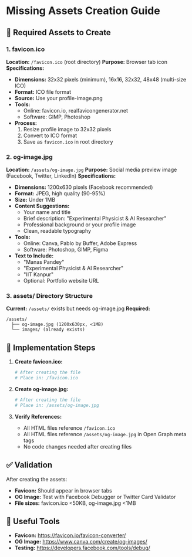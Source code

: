 # Missing Assets Creation Guide

## 🎯 Required Assets to Create

### 1. favicon.ico
**Location:** `/favicon.ico` (root directory)
**Purpose:** Browser tab icon
**Specifications:**
- **Dimensions:** 32x32 pixels (minimum), 16x16, 32x32, 48x48 (multi-size ICO)
- **Format:** ICO file format
- **Source:** Use your profile-image.png
- **Tools:** 
  - Online: favicon.io, realfavicongenerator.net
  - Software: GIMP, Photoshop
- **Process:**
  1. Resize profile image to 32x32 pixels
  2. Convert to ICO format
  3. Save as `favicon.ico` in root directory

### 2. og-image.jpg  
**Location:** `/assets/og-image.jpg`
**Purpose:** Social media preview image (Facebook, Twitter, LinkedIn)
**Specifications:**
- **Dimensions:** 1200x630 pixels (Facebook recommended)
- **Format:** JPEG, high quality (90-95%)
- **Size:** Under 1MB
- **Content Suggestions:**
  - Your name and title
  - Brief description: "Experimental Physicist & AI Researcher"
  - Professional background or your profile image
  - Clean, readable typography
- **Tools:**
  - Online: Canva, Pablo by Buffer, Adobe Express
  - Software: Photoshop, GIMP, Figma
- **Text to Include:**
  - "Manas Pandey"
  - "Experimental Physicist & AI Researcher"
  - "IIT Kanpur"
  - Optional: Portfolio website URL

### 3. assets/ Directory Structure
**Current:** `/assets/` exists but needs og-image.jpg
**Required:** 
```
/assets/
  ├── og-image.jpg (1200x630px, <1MB)
  └── images/ (already exists)
```

## 📝 Implementation Steps

1. **Create favicon.ico:**
   ```bash
   # After creating the file
   # Place in: /favicon.ico
   ```

2. **Create og-image.jpg:**
   ```bash
   # After creating the file  
   # Place in: /assets/og-image.jpg
   ```

3. **Verify References:**
   - All HTML files reference `/favicon.ico`
   - All HTML files reference `/assets/og-image.jpg` in Open Graph meta tags
   - No code changes needed after creating files

## ✅ Validation

After creating the assets:
- **Favicon:** Should appear in browser tabs
- **OG Image:** Test with Facebook Debugger or Twitter Card Validator
- **File sizes:** favicon.ico <50KB, og-image.jpg <1MB

## 🔗 Useful Tools

- **Favicon:** https://favicon.io/favicon-converter/
- **OG Image:** https://www.canva.com/create/og-images/
- **Testing:** https://developers.facebook.com/tools/debug/